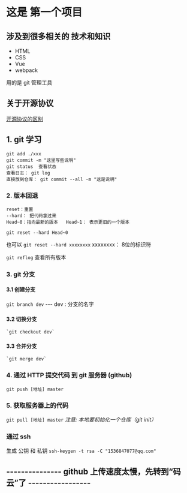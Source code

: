 # 这是 第一个项目

## 涉及到很多相关的 技术和知识

- HTML
- CSS
- Vue
- webpack

用的是 git 管理工具

## 关于开源协议
[开源协议的区别](https://baike.baidu.com/item/%E5%BC%80%E6%BA%90%E5%8D%8F%E8%AE%AE)

## 1. git 学习
```
git add ./xxx
git commit -m "这里写些说明"
git status  查看状态
查看日志： git log
直接放到仓库： git commit --all -m "这是说明"
```
### 2. 版本回退
```
reset：重置  
--hard： 把代码拿过来  
Head~0：指向最新的版本   Head~1： 表示更旧的一个版本
```

`git reset --hard Head~0`  

也可以 `git reset --hard xxxxxxxx`      xxxxxxxx： 8位的标识符 

`git reflog` 查看所有版本  

### 3. git 分支 


#### 3.1 创建分支

`git branch dev`  ---  dev : 分支的名字

  #### 3.2 切换分支

    `git checkout dev`

  #### 3.3 合并分支

    `git merge dev`

### 4. 通过 HTTP 提交代码 到 git 服务器 (github) 

`git push [地址] master`

### 5. 获取服务器上的代码

`git pull [地址] master`
*注意: 本地要初始化一个仓库（git init）*

### 通过 ssh 

生成 公钥 和 私钥  `ssh-keygen -t rsa -C "1536847077@qq.com"`

## --------------- github 上传速度太慢，先转到“码云”了 -----------------
